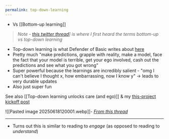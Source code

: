 ```yaml
---
permalink: top-down-learning
---
```


- Vs [[Bottom-up learning]]

> *Note - [this twitter thread](https://x.com/ejames_c/status/1895416279722594311)] is where I first heard the terms bottom-up vs top-down learning*

- Top-down learning is what Defender of Basic writes about [here](https://defenderofthebasic.substack.com/p/geoffrey-hinton-on-developing-your)
- Pretty much "make predictions, grapple with reality, make a model, face the fact that your model is terrible, get your ego involved, cash out the predictions and see what you got wrong"
- Super powerful because the learnings are incredibly salient - "omg I can't believe I thought x, how embarrassing, now I know y" → leads to very durable updates
- Also just super fun 

See also [[Top-down learning unlocks care (and ego)]] & my [this-project kickoff post](https://www.alexislearning.me/learning-how-to-think/)

![[Pasted image 20250618120001.webp]]- *[From this thread](https://x.com/ejames_c/status/1895416279722594311)*

--- 

- Turns out this is similar to reading to _engage_ (as opposed to reading to _understand_)
